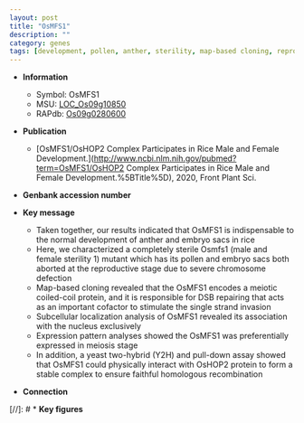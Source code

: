 ```yaml
---
layout: post
title: "OsMFS1"
description: ""
category: genes
tags: [development, pollen, anther, sterility, map-based cloning, reproductive, nucleus, meiosis, sterile, meiotic, male sterility, homologous recombination]
---
```


* **Information**  
    + Symbol: OsMFS1  
    + MSU: [LOC_Os09g10850](http://rice.uga.edu/cgi-bin/ORF_infopage.cgi?orf=LOC_Os09g10850)  
    + RAPdb: [Os09g0280600](https://rapdb.dna.affrc.go.jp/locus/?name=Os09g0280600)  

* **Publication**  
    + [OsMFS1/OsHOP2 Complex Participates in Rice Male and Female Development.](http://www.ncbi.nlm.nih.gov/pubmed?term=OsMFS1/OsHOP2 Complex Participates in Rice Male and Female Development.%5BTitle%5D), 2020, Front Plant Sci.

* **Genbank accession number**  

* **Key message**  
    + Taken together, our results indicated that OsMFS1 is indispensable to the normal development of anther and embryo sacs in rice
    + Here, we characterized a completely sterile Osmfs1 (male and female sterility 1) mutant which has its pollen and embryo sacs both aborted at the reproductive stage due to severe chromosome defection
    + Map-based cloning revealed that the OsMFS1 encodes a meiotic coiled-coil protein, and it is responsible for DSB repairing that acts as an important cofactor to stimulate the single strand invasion
    + Subcellular localization analysis of OsMFS1 revealed its association with the nucleus exclusively
    + Expression pattern analyses showed the OsMFS1 was preferentially expressed in meiosis stage
    + In addition, a yeast two-hybrid (Y2H) and pull-down assay showed that OsMFS1 could physically interact with OsHOP2 protein to form a stable complex to ensure faithful homologous recombination

* **Connection**  

[//]: # * **Key figures**  



